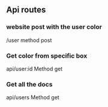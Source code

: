 ## Api routes

### website post with the user color
/user
method post

### Get color from specific box
api/user:id
Method get

### Get all the docs
api/users
Method get

